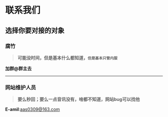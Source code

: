 # 联系我们

## 选择你要对接的对象

### 腐竹

> **可能没时间，但是基本什么都知道，`但是基本只管内服`**

**加群@群主去**

---

### 网站维护人员

> **要么秒回；要么一点音讯没有，啥都不知道，网站bug可以找他**

**E-amil**:aas0309@163.com